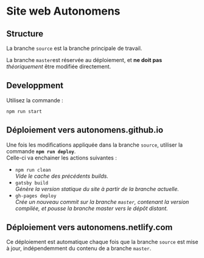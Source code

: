 # Site web Autonomens

## Structure

La branche `source` est la branche principale de travail.

La branche `master`est réservée au déploiement, et **ne doit pas**
_théoriquement_ être modifiée directement.

## Developpment

Utilisez la commande :

    npm run start

## Déploiement vers autonomens.github.io

Une fois les modifications appliquée dans la branche `source`, utiliser la
commande **`npm run deploy`**.  
Celle-ci va enchainer les actions suivantes :

- `npm run clean`  
  _Vide le cache des précédents builds._
- `gatsby build`  
  _Génère la version statique du site à partir de la branche actuelle._
- `gh-pages deploy`  
  _Crée un nouveau commit sur la branche `master`, contenant la version
  compilée, et pousse la branche master vers le dépôt distant._

## Déploiement vers autonomens.netlify.com

Ce déploiement est automatique chaque fois que la branche `source` est mise à
jour, indépendemment du contenu de a branche `master`.
